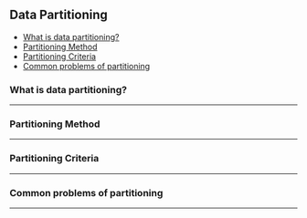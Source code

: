 ## Data Partitioning

* [What is data partitioning?](#what)
* [Partitioning Method](#method)
* [Partitioning Criteria](#criteria)
* [Common problems of partitioning](#problems)


### What is data partitioning? <a name="what"></a>
<hr/>

### Partitioning Method <a name="method"></a>
<hr/>

### Partitioning Criteria<a name="criteria"></a>
<hr/>

### Common problems of partitioning<a name="problems"></a>
<hr/>


